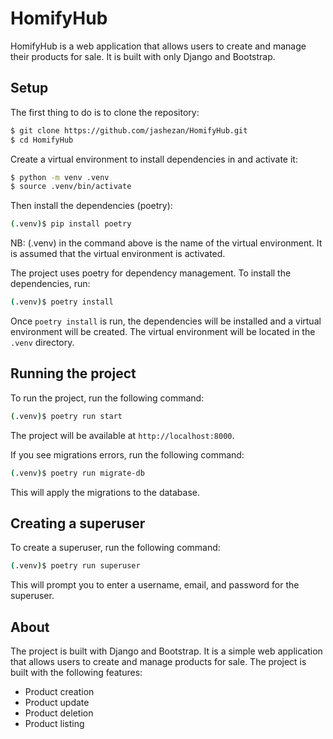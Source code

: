 # HomifyHub

HomifyHub is a web application that allows users to create and manage their products for sale. It is built with only Django and Bootstrap.

## Setup

The first thing to do is to clone the repository:

```sh
$ git clone https://github.com/jashezan/HomifyHub.git
$ cd HomifyHub
```

Create a virtual environment to install dependencies in and activate it:

```sh
$ python -m venv .venv
$ source .venv/bin/activate
```

Then install the dependencies (poetry):

```sh
(.venv)$ pip install poetry
```

NB: (.venv) in the command above is the name of the virtual environment. It is assumed that the virtual environment is activated.

The project uses poetry for dependency management. To install the dependencies, run:

```sh
(.venv)$ poetry install
```

Once `poetry install` is run, the dependencies will be installed and a virtual environment will be created. The virtual environment will be located in the `.venv` directory.

## Running the project

To run the project, run the following command:

```sh
(.venv)$ poetry run start
```

The project will be available at `http://localhost:8000`.

If you see migrations errors, run the following command:

```sh
(.venv)$ poetry run migrate-db
```

This will apply the migrations to the database.

## Creating a superuser

To create a superuser, run the following command:

```sh
(.venv)$ poetry run superuser
```

This will prompt you to enter a username, email, and password for the superuser.

## About

The project is built with Django and Bootstrap. It is a simple web application that allows users to create and manage products for sale. The project is built with the following features:

- Product creation
- Product update
- Product deletion
- Product listing
